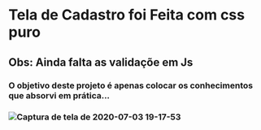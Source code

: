 <h1>Tela de Cadastro foi Feita com css puro </h1>
<h2>Obs: Ainda falta as validaçõe em Js </h2>

<h3>O objetivo deste projeto é apenas colocar os conhecimentos que absorvi em prática...<h3>
  
  ![Captura de tela de 2020-07-03 19-17-53](https://user-images.githubusercontent.com/67762470/86500895-c0f9c980-bd6a-11ea-9e82-69a30482e67e.png)
